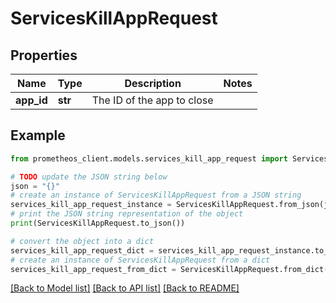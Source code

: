 # ServicesKillAppRequest


## Properties

Name | Type | Description | Notes
------------ | ------------- | ------------- | -------------
**app_id** | **str** | The ID of the app to close | 

## Example

```python
from prometheos_client.models.services_kill_app_request import ServicesKillAppRequest

# TODO update the JSON string below
json = "{}"
# create an instance of ServicesKillAppRequest from a JSON string
services_kill_app_request_instance = ServicesKillAppRequest.from_json(json)
# print the JSON string representation of the object
print(ServicesKillAppRequest.to_json())

# convert the object into a dict
services_kill_app_request_dict = services_kill_app_request_instance.to_dict()
# create an instance of ServicesKillAppRequest from a dict
services_kill_app_request_from_dict = ServicesKillAppRequest.from_dict(services_kill_app_request_dict)
```
[[Back to Model list]](../README.md#documentation-for-models) [[Back to API list]](../README.md#documentation-for-api-endpoints) [[Back to README]](../README.md)



